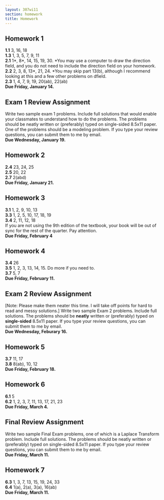 ```yaml
---
layout: 307wi11
section: homework
title: Homework
---
```


## Homework 1

**1.1** 3, 16, 18 <br/>
 **1.3** 1, 3, 5, 7, 9, 11<br/>
 **2.1** 1\*, 8\*, 14, 15, 19, 30. \*You may use a computer to draw the
direction field, and you do not need to include the direction field on
your homework.<br/>
 **2.2** 2, 3, 8, 13\*, 21, 24. \*You may skip part 13(b), although I
recommend looking at this and a few other problems on dfield.<br/>
 **2.3** 1, 4, 7, 9, 19, 20(ab), 22(ab)<br/>
 **Due Friday, January 14.**

## Exam 1 Review Assignment

Write two sample exam 1 problems. Include full solutions that would
enable your classmates to understand how to do the problems. The
problems should be neatly written or (preferably) typed on single-sided
8.5x11 paper. One of the problems should be a modeling problem. If you
type your review questions, you can submit them to me by email.<br/>
 **Due Wednesday, January 19.**

## Homework 2

**2.4** 23, 24, 25<br/>
 **2.5** 20, 22<br/>
 **2.7** 2(abd)<br/>
 **Due Friday, January 21.**

## Homework 3

**3.1** 1, 2, 9, 10, 13<br/>
 **3.3** 1, 2, 5, 10, 17, 18, 19<br/>
 **3.4** 2, 11, 12, 18<br/>
 If you are not using the 9th edition of the textbook, your book will be
out of sync for the rest of the quarter. Pay attention. <br/>
 **Due Friday, February 4**

## Homework 4

**3.4** 26<br/>
 **3.5** 1, 2, 3, 13, 14, 15. Do more if you need to. <br/>
 **3.7** 5, 7 <br/>
 **Due Friday, February 11.**

## Exam 2 Review Assignment

[Note: Please make them neater this time. I will take off points for
hard to read and messy solutions.] Write two sample Exam 2 problems.
Include full solutions. The problems should be **neatly** written or
(preferably) typed on **single-sided** 8.5x11 paper. If you type your
review questions, you can submit them to me by email.<br/>
 **Due Wednesday, Feburary 16.**

## Homework 5

**3.7** 11, 17 <br/>
 **3.8** 8(ab), 10, 12<br/>
 **Due Friday, February 18.**

## Homework 6

**6.1** 5<br/>
 **6.2** 1, 2, 3, 7, 11, 13, 17, 21, 23<br/>
 **Due Friday, March 4.**

## Final Review Assignment

Write two sample Final Exam problems, one of which is a Laplace
Transform problem. Include full solutions. The problems should be neatly
written or (preferably) typed on single-sided 8.5x11 paper. If you type
your review questions, you can submit them to me by email.<br/>
 **Due Friday, March 11.**

## Homework 7

**6.3** 1, 3, 7, 13, 15, 19, 24, 33<br/>
 **6.4** 1(a), 2(a), 3(a), 16(ab)<br/>
 **Due Friday, March 11.**
